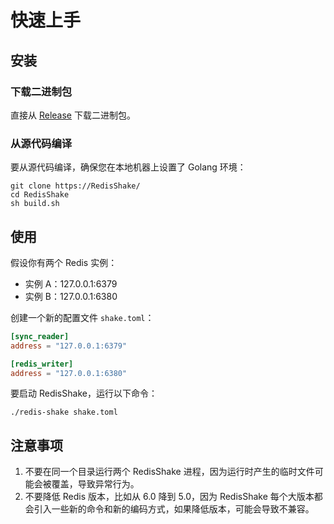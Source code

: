 # 快速上手

## 安装

### 下载二进制包

直接从 [Release](https://github.com/tair-opensource/RedisShake/releases) 下载二进制包。

### 从源代码编译

要从源代码编译，确保您在本地机器上设置了 Golang 环境：

```shell
git clone https://RedisShake/
cd RedisShake
sh build.sh
```

## 使用

假设你有两个 Redis 实例：

* 实例 A：127.0.0.1:6379
* 实例 B：127.0.0.1:6380

创建一个新的配置文件 `shake.toml`：

```toml
[sync_reader]
address = "127.0.0.1:6379"

[redis_writer]
address = "127.0.0.1:6380"
```

要启动 RedisShake，运行以下命令：

```shell
./redis-shake shake.toml
```

## 注意事项

1. 不要在同一个目录运行两个 RedisShake 进程，因为运行时产生的临时文件可能会被覆盖，导致异常行为。
2. 不要降低 Redis 版本，比如从 6.0 降到 5.0，因为 RedisShake 每个大版本都会引入一些新的命令和新的编码方式，如果降低版本，可能会导致不兼容。
